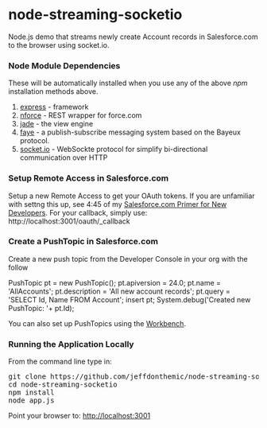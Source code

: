 node-streaming-socketio
=======================

Node.js demo that streams newly create Account records in Salesforce.com to the browser using socket.io.

### Node Module Dependencies

These will be automatically installed when you use any of the above *npm* installation methods above.

1. [express](http://expressjs.com/) - framework
2. [nforce](https://github.com/kevinohara80/nforce) - REST wrapper for force.com
3. [jade](http://jade-lang.com/) - the view engine
4. [faye](hhttp://faye.jcoglan.com/) - a publish-subscribe messaging system based on the Bayeux protocol.
5. [socket.io](http://jade-lang.com/) - WebSockte protocol for simplify bi-directional communication over HTTP

### Setup Remote Access in Salesforce.com

Setup a new Remote Access to get your OAuth tokens. If you are unfamiliar with settng this up, see 4:45 of my [Salesforce.com Primer for New Developers](http://www.youtube.com/watch?v=fq2ju2ML9GM). For your callback, simply use: http://localhost:3001/oauth/_callback

### Create a PushTopic in Salesforce.com

Create a new push topic from the Developer Console in your org with the follow

PushTopic pt = new PushTopic();
pt.apiversion = 24.0;
pt.name = 'AllAccounts';
pt.description = 'All new account records';
pt.query = 'SELECT Id, Name FROM Account';
insert pt;
System.debug('Created new PushTopic: '+ pt.Id);

You can also set up PushTopics using the [Workbench](https://workbench.developerforce.com).

### Running the Application Locally

From the command line type in:
<pre>git clone https://github.com/jeffdonthemic/node-streaming-socketio.git
cd node-streaming-socketio
npm install
node app.js
</pre>

Point your browser to: [http://localhost:3001](http://localhost:3001)